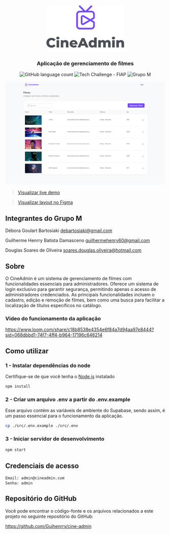 <h1 align="center">
  <img alt="CineAdmin" src=".github/logo.png" width="250px" />
</h1>

<h3 align="center">
  Aplicação de gerenciamento de filmes
</h3>

<p align="center">
  <img alt="GitHub language count" src="https://img.shields.io/github/languages/count/Guihenrry/cine-admin?color=7749F8">

  <img alt="Tech Challenge - FIAP" src="https://img.shields.io/badge/Tech%20Challenge-FIAP-7749F8">

  <img alt="Grupo M" src="https://img.shields.io/badge/Grupo-M-7749F8">
</p>

<p align="center">
  <img alt="Screenshot" src=".github/screenshot.jpg" width="700px" />
</p>

> [Visualizar live demo](https://cine-admin.vercel.app/)

> [Visualizar layout no Figma](https://www.figma.com/file/N7k7hZj4LFHOWT65X66Lvw/CineAdmin-FIAP-Tech-Challenge?type=design&node-id=4492%3A1702&mode=design&t=IUxZESIHD0Z9dC3Z-1)

## Integrantes do Grupo M

Débora Goulart Bartosiaki
debartosiaki@gmail.com

Guilherme Henrry Batista Damasceno
guilhermehenry60@gmail.com

Douglas Soares de Oliveira
soares.douglas.oliveira@hotmail.com

## Sobre

O CineAdmin é um sistema de gerenciamento de filmes com funcionalidades essenciais para administradores. Oferece um sistema de login exclusivo para garantir segurança, permitindo apenas o acesso de administradores credenciados. As principais funcionalidades incluem o cadastro, edição e remoção de filmes, bem como uma busca para facilitar a localização de títulos específicos no catálogo.

### Video do funcionamento da aplicação

https://www.loom.com/share/c18b8538e4354e6f84a7d94aa97e8444?sid=068dbbd1-74f7-4ff4-b964-17196c646214

## Como utilizar

### 1 - Instalar dependências do node

Certifique-se de que você tenha o [Node.js](https://nodejs.org/en) instalado

```bash
npm install
```

### 2 - Criar um arquivo .env a partir do .env.example

Esse arquivo contém as variáveis de ambiente do Supabase, sendo assim, é um passo essencial para o funcionamento da aplicação.

```bash
cp ./src/.env.example ./src/.env
```

### 3 - Iniciar servidor de desenvolvimento

```bash
npm start
```

## Credenciais de acesso

```
Email: admin@cineadmin.com
Senha: admin
```

## Repositório do GitHub

Você pode encontrar o código-fonte e os arquivos relacionados a este projeto no seguinte repositório do GitHub:

https://github.com/Guihenrry/cine-admin

